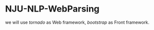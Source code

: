 NJU-NLP-WebParsing
==================
we will use  *tornado* as Web framework, *bootstrap* as Front framework.
